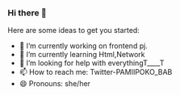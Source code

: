 ### Hi there 👋

Here are some ideas to get you started:

- 🔭 I’m currently working on frontend pj.
- 🌱 I’m currently learning Html,Network
- 🤔 I’m looking for help with everythingT____T
- 📫 How to reach me: Twitter-PAMIIPOKO_BAB
- 😄 Pronouns: she/her


